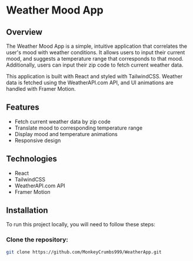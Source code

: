 # Weather Mood App

## Overview

The Weather Mood App is a simple, intuitive application that correlates the user's mood with weather conditions. It allows users to input their current mood, and suggests a temperature range that corresponds to that mood. Additionally, users can input their zip code to fetch current weather data.

This application is built with React and styled with TailwindCSS. Weather data is fetched using the WeatherAPI.com API, and UI animations are handled with Framer Motion.

## Features

- Fetch current weather data by zip code
- Translate mood to corresponding temperature range
- Display mood and temperature animations
- Responsive design

## Technologies

- React
- TailwindCSS
- WeatherAPI.com API
- Framer Motion

## Installation

To run this project locally, you will need to follow these steps:

### Clone the repository:

```bash
git clone https://github.com/MonkeyCrumbs999/WeatherApp.git
```
